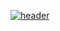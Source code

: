 [![header](https://encrypted-tbn0.gstatic.com/images?q=tbn%3AANd9GcQWjwgK-lBWSgTEey1_Xkyp5LD1FQY4Vw2acw&usqp=CAU)]()
